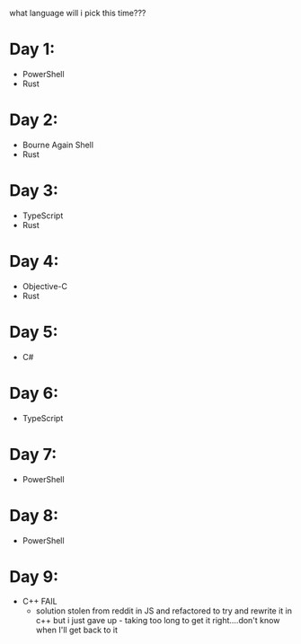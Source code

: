 what language will i pick this time???

# Day 1:
* PowerShell
* Rust

# Day 2:
* Bourne Again Shell
* Rust

# Day 3:
* TypeScript
* Rust

# Day 4:
* Objective-C
* Rust

# Day 5:
* C#

# Day 6:
* TypeScript

# Day 7: 
* PowerShell

# Day 8:
* PowerShell

# Day 9:
* C++ FAIL
    - solution stolen from reddit in JS and refactored to try and
    rewrite it in c++ but i just gave up - taking too long to get it right....don't know when I'll get back to it
